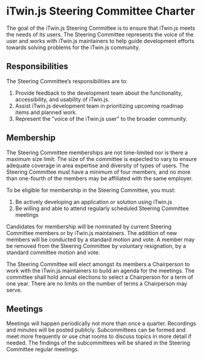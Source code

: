 # iTwin.js Steering Committee Charter 

The goal of the iTwin.js Steering Committee is to ensure that iTwin.js meets the needs of its users. The Steering Committee represents the voice of the user and works with iTwin.js maintainers to help guide development efforts towards solving problems for the iTwin.js community. 

## Responsibilities 

The Steering Committee’s responsibilities are to: 

1. Provide feedback to the development team about the functionality, accessibility, and usability of iTwin.js. 
2. Assist iTwin.js development team in prioritizing upcoming roadmap items and planned work. 
3. Represent the "voice of the iTwin.js user" to the broader community. 

## Membership 

The Steering Committee memberships are not time-limited nor is there a maximum size limit.  The size of the committee is expected to vary to ensure adequate coverage in area expertise and diversity of types of users.  The Steering Committee must have a minimum of four members, and no more than one-fourth of the members may be affiliated with the same employer.    

To be eligible for membership in the Steering Committee, you must: 

1. Be actively developing an application or solution using iTwin.js 
2. Be willing and able to attend regularly scheduled Steering Committee meetings 

Candidates for membership will be nominated by current Steering Committee members or by iTwin.js maintainers.  The addition of new members will be conducted by a standard motion and vote.  A member may be removed from the Steering Committee by voluntary resignation, by a standard committee motion and vote. 

The Steering Committee will elect amongst its members a Chairperson to work with the iTwin.js maintainers to build an agenda for the meetings.  The committee shall hold annual elections to select a Chairperson for a term of one year.  There are no limits on the number of terms a Chairperson may serve.   

## Meetings 

Meetings will happen periodically not more than once a quarter. Recordings and minutes will be posted publicly. 
Subcommittees can be formed and meet more frequently or use chat rooms to discuss topics in more detail if needed.  The findings of the subcommittees will be shared in the Steering Committee regular meetings. 
